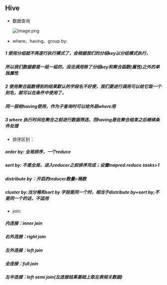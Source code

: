 
## Hive

* 数据查询
    
    ![image.png](https://upload-images.jianshu.io/upload_images/14466577-afbb6b13348402b1.png?imageMogr2/auto-orient/strip%7CimageView2/2/w/1240)
    
* where、having、group by:
##### 1 使用分组就不再逐行执行模式了，会根据我们的分组key以分组模式执行，
##### 所以我们数据都是一组一组的，没法调用除了分组key和聚合函数(属性)之外的单独属性
##### 2 使用聚合函数得到的结果默认的字段名不好使，我们要进行调用可以给它取一个别名，就可以在条件中使用了，
##### 同一层给having使用，作为子查询时可以给外层where用
##### 3 where 执行时间在聚合之前进行数据筛选，而having是在聚合结束之后继续条件处理
* 排序区别：
##### order by: 全局排序，一个reduce
##### sort  by: 不是全局，进入reducer之前排序完成；设置mapred.reduce.tasks>1
##### distribute by：开启的reducer数量=桶数
##### cluster by:当分桶和sort by 字段是同一个时，相当于distribute by+sort  by;不是同一个的话，不适用
* join:
##### 内连接：inner join
##### 右外连接：right join
##### 左外连接：left join
##### 全连接：full join
##### 左半连接：left semi join(左连接结果基础上取左表相关数据)

